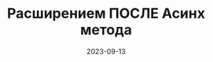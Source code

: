 ---
date: 2023-09-13
guid: 4380ccaa-c113-43be-917a-99985649442f
title: Расширением ПОСЛЕ Асинх метода
question: |
    Есть асинхронный метод.  
    Необходимо расширением вывести сообщение ПОСЛЕ отработки
options:
    - Все справятся
    - 1, 3
    - 2, 4
    - 1, 2
    - 3, 4
    - Ни один не справится
correct: 5
explanation: |
    Асинх процедуры [невозможно Ждать](https://seiokami.github.io/posts/ostorozhnee-s-asinh/)  
    Поэтому все способы выведут сообщение ПЕРЕД числом.  
    Поможет только полностью скопировать существуюший код в Вместо или ИзменениеИКонтроль
tags:
    - async
    - extensions
source: https://t.me/JuniorOneS/575
images:
    - /assets/questions/2023-09-13_1_1.jpg
---